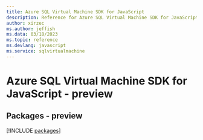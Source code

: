 ```yaml
---
title: Azure SQL Virtual Machine SDK for JavaScript
description: Reference for Azure SQL Virtual Machine SDK for JavaScript
author: xirzec
ms.author: jeffish
ms.data: 03/18/2023
ms.topic: reference
ms.devlang: javascript
ms.service: sqlvirtualmachine
---
```

# Azure SQL Virtual Machine SDK for JavaScript - preview
## Packages - preview
[!INCLUDE [packages](sql-virtual-machine-index.md)]